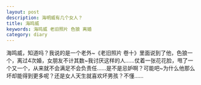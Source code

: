 ```yaml
---
layout: post
description: 海明威有几个女人？
title: 海鸣威
keywords: 海鸣威 老旧照片 色狼 离婚
category: diary
---
```

海鸣威，知道吗？我说的是一个老外~《老旧照片 卷十》里面说到了他，色狼一个，离过4次婚，女朋友不计其数~我讨厌这样的人……仗着一张花花脸，甩了一个又一个，从来就不会满足不会负责任……是不是忌妒啊？可能吧~为什么他那么坏却能得到更多呢？还是女人天生就喜欢坏男孩？不懂…… 
